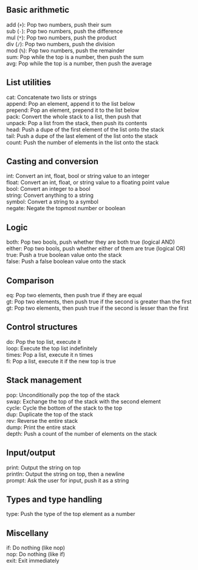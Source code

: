 ## Basic arithmetic
 
add (`+`): Pop two numbers, push their sum  
sub (`-`): Pop two numbers, push the difference  
mul (`*`): Pop two numbers, push the product  
div (`/`): Pop two numbers, push the division  
mod (`%`): Pop two numbers, push the remainder  
sum: Pop while the top is a number, then push the sum  
avg: Pop while the top is a number, then push the average  
 
## List utilities
 
cat: Concatenate two lists or strings  
append: Pop an element, append it to the list below  
prepend: Pop an element, prepend it to the list below  
pack: Convert the whole stack to a list, then push that  
unpack: Pop a list from the stack, then push its contents  
head: Push a dupe of the first element of the list onto the stack  
tail: Push a dupe of the last element of the list onto the stack  
count: Push the number of elements in the list onto the stack  
 
## Casting and conversion
 
int: Convert an int, float, bool or string value to an integer  
float: Convert an int, float, or string value to a floating point value  
bool: Convert an integer to a bool  
string: Convert anything to a string  
symbol: Convert a string to a symbol  
negate: Negate the topmost number or boolean  
 
## Logic
 
both: Pop two bools, push whether they are both true (logical AND)  
either: Pop two bools, push whether either of them are true (logical OR)  
true: Push a true boolean value onto the stack  
false: Push a false boolean value onto the stack  
 
## Comparison
 
eq: Pop two elements, then push true if they are equal  
gt: Pop two elements, then push true if the second is greater than the first  
gt: Pop two elements, then push true if the second is lesser than the first  
 
## Control structures
 
do: Pop the top list, execute it  
loop: Execute the top list indefinitely  
times: Pop a list, execute it n times  
fi: Pop a list, execute it if the new top is true  
 
## Stack management
 
pop: Unconditionally pop the top of the stack  
swap: Exchange the top of the stack with the second element  
cycle: Cycle the bottom of the stack to the top  
dup: Duplicate the top of the stack  
rev: Reverse the entire stack  
dump: Print the entire stack  
depth: Push a count of the number of elements on the stack  
 
## Input/output
 
print: Output the string on top  
println: Output the string on top, then a newline  
prompt: Ask the user for input, push it as a string  
 
## Types and type handling
 
type: Push the type of the top element as a number  
 
## Miscellany
 
if: Do nothing (like nop)  
nop: Do nothing (like if)  
exit: Exit immediately  
